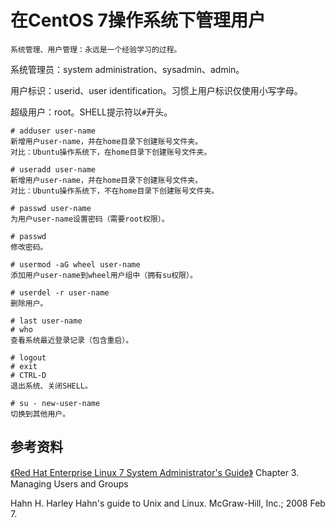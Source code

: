 # 在CentOS 7操作系统下管理用户

```
系统管理、用户管理：永远是一个经验学习的过程。
```

系统管理员：system administration、sysadmin、admin。

用户标识：userid、user identification。习惯上用户标识仅使用小写字母。

超级用户：root。SHELL提示符以```#```开头。

```
# adduser user-name
新增用户user-name，并在home目录下创建账号文件夹。
对比：Ubuntu操作系统下，在home目录下创建账号文件夹。

# useradd user-name
新增用户user-name，并在home目录下创建账号文件夹。
对比：Ubuntu操作系统下，不在home目录下创建账号文件夹。

# passwd user-name
为用户user-name设置密码（需要root权限）。

# passwd
修改密码。

# usermod -aG wheel user-name
添加用户user-name到wheel用户组中（拥有su权限）。

# userdel -r user-name
删除用户。

# last user-name
# who
查看系统最近登录记录（包含重启）。

# logout
# exit
# CTRL-D
退出系统、关闭SHELL。

# su - new-user-name
切换到其他用户。
```

## 参考资料

[《Red Hat Enterprise Linux 7 System Administrator's Guide》](https://access.redhat.com/documentation/en-US/Red_Hat_Enterprise_Linux/7/pdf/System_Administrators_Guide/Red_Hat_Enterprise_Linux-7-System_Administrators_Guide-en-US.pdf)
Chapter 3. Managing Users and Groups

Hahn H. Harley Hahn's guide to Unix and Linux. McGraw-Hill, Inc.; 2008 Feb 7.
